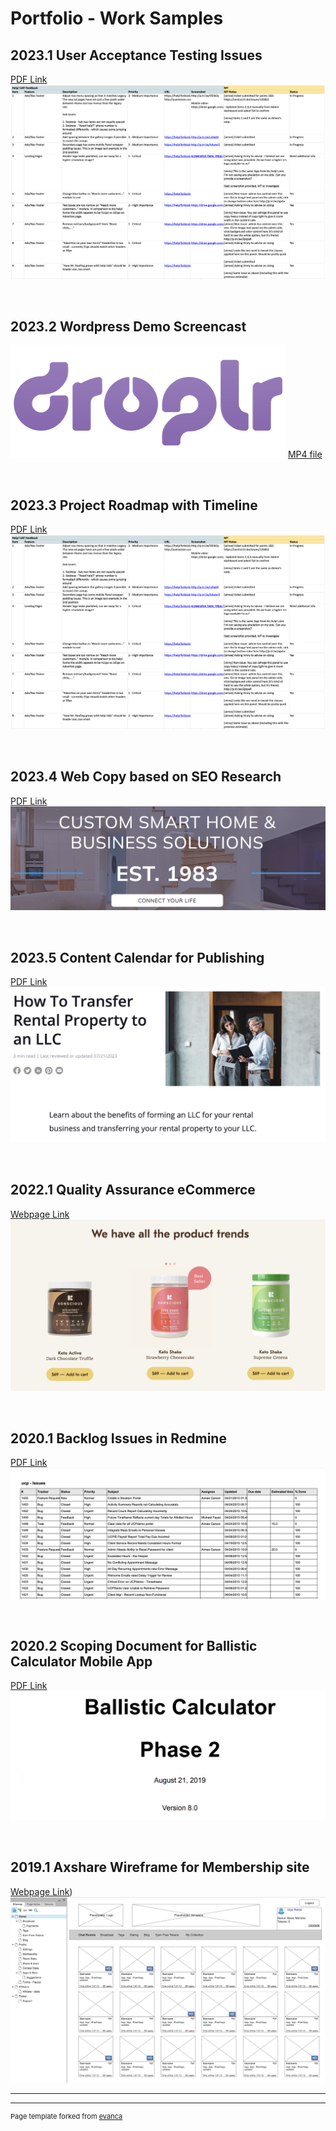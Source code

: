 # Portfolio - Work Samples

## 2023.1 User Acceptance Testing Issues
[PDF Link](/images/Help!%20UAT.xlsx%20-%20Google%20Sheets.pdf)
<kbd><img src="/images/UAT-feedback.png"/></kbd>

&nbsp;&nbsp;
## 2023.2 Wordpress Demo Screencast 
<kbd><img src="/images/Droplr-logo1.png"/></kbd>
[MP4 file](/pdf/WP-demo_recording.mp4)


&nbsp;&nbsp;
## 2023.3 Project Roadmap with Timeline 
[PDF Link](/images/Help!%20UAT.xlsx%20-%20Google%20Sheets.pdf)
<img src="/images/UAT-feedback.png"/>

&nbsp;&nbsp;
## 2023.4 Web Copy based on SEO Research 
[PDF Link](/pdf/Sample%20writing_Content_%20TVmount__R1-Final.docx.pdf)
<img src="/images/pose-audio-solutions.png"/>

&nbsp;&nbsp;
## 2023.5 Content Calendar for Publishing
[PDF Link](/images/2023%20Content%20Dev%20Tracking_calendar%5Bsample%5D.xlsx%20-%20Google%20Sheets.pdf
)
<img src="/images/RL-copy.png"/>

&nbsp;&nbsp;
## 2022.1 Quality Assurance eCommerce
[Webpage Link](https://konsciousketo.com/)
<img src="/images/kk-keto.png"/>

&nbsp;&nbsp;
## 2020.1 Backlog Issues in Redmine
[PDF Link](/pdf/Redmine_Issues.pdf)
<img src="/images/redmine-issues.png"/>

&nbsp;&nbsp;
## 2020.2 Scoping Document for Ballistic Calculator Mobile App
[PDF Link](/pdf/Phase2_Reqs_BallisticCalculator_WebApp_FinalReview8.pdf)
<img src="/images/z-calc.png"/>

&nbsp;&nbsp;
## 2019.1 Axshare Wireframe for Membership site
[Webpage Link](https://i9a8ec.axshare.com/#p=home))
<img src="/images/wireframe_axshare.png"/>


<!--

### Archive

- [Project 2014 Axshare Wireframe](/images/wireframe_axshare.png
)
- [Project 2 Title](http://example.com/)
- [Project 3 Title](http://example.com/)
- [Project 4 Title](http://example.com/)
- [Project 5 Title](http://example.com/)
-->
---




---
<p style="font-size:11px">Page template forked from <a href="https://github.com/evanca/quick-portfolio">evanca</a></p>
<!-- Remove above link if you don't want to attibute -->
